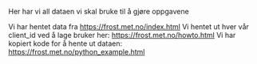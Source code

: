 Her har vi all dataen vi skal bruke til å gjøre oppgavene

Vi har hentet data fra https://frost.met.no/index.html
Vi hentet ut hver vår client_id ved å lage bruker her: https://frost.met.no/howto.html
Vi har kopiert kode for å hente ut dataen: https://frost.met.no/python_example.html

